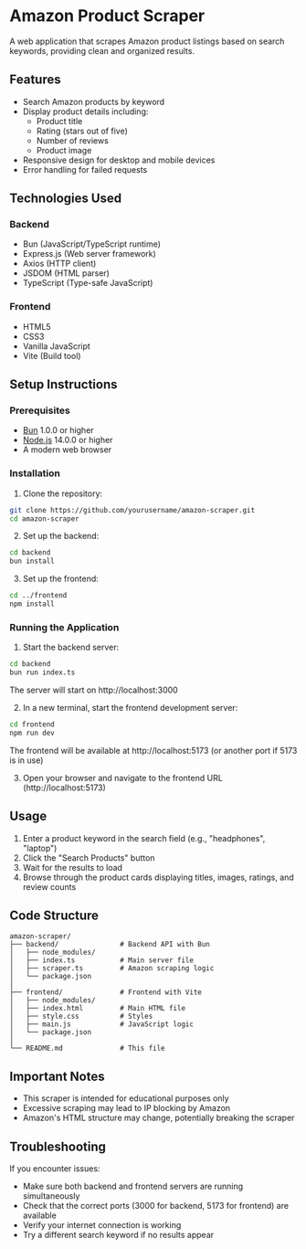 # Amazon Product Scraper
A web application that scrapes Amazon product listings based on search keywords, providing clean and organized results.

## Features
- Search Amazon products by keyword
- Display product details including:
  - Product title
  - Rating (stars out of five)
  - Number of reviews
  - Product image
- Responsive design for desktop and mobile devices
- Error handling for failed requests

## Technologies Used
### Backend
- Bun (JavaScript/TypeScript runtime)
- Express.js (Web server framework)
- Axios (HTTP client)
- JSDOM (HTML parser)
- TypeScript (Type-safe JavaScript)

### Frontend
- HTML5
- CSS3
- Vanilla JavaScript
- Vite (Build tool)

## Setup Instructions
### Prerequisites
- [Bun](https://bun.sh) 1.0.0 or higher
- [Node.js](https://nodejs.org) 14.0.0 or higher
- A modern web browser

### Installation
1. Clone the repository:
```bash
git clone https://github.com/yourusername/amazon-scraper.git
cd amazon-scraper
```

2. Set up the backend:
```bash
cd backend
bun install
```

3. Set up the frontend:
```bash
cd ../frontend
npm install
```

### Running the Application

1. Start the backend server:
```bash
cd backend
bun run index.ts
```
The server will start on http://localhost:3000

2. In a new terminal, start the frontend development server:
```bash
cd frontend
npm run dev
```
The frontend will be available at http://localhost:5173 (or another port if 5173 is in use)

3. Open your browser and navigate to the frontend URL (http://localhost:5173)

## Usage

1. Enter a product keyword in the search field (e.g., "headphones", "laptop")
2. Click the "Search Products" button
3. Wait for the results to load
4. Browse through the product cards displaying titles, images, ratings, and review counts

## Code Structure

```
amazon-scraper/
├── backend/               # Backend API with Bun
│   ├── node_modules/
│   ├── index.ts           # Main server file
│   ├── scraper.ts         # Amazon scraping logic
│   └── package.json
│
├── frontend/              # Frontend with Vite
│   ├── node_modules/
│   ├── index.html         # Main HTML file
│   ├── style.css          # Styles
│   ├── main.js            # JavaScript logic
│   └── package.json
│
└── README.md              # This file
```

## Important Notes

- This scraper is intended for educational purposes only
- Excessive scraping may lead to IP blocking by Amazon
- Amazon's HTML structure may change, potentially breaking the scraper

## Troubleshooting

If you encounter issues:

- Make sure both backend and frontend servers are running simultaneously
- Check that the correct ports (3000 for backend, 5173 for frontend) are available
- Verify your internet connection is working
- Try a different search keyword if no results appear

